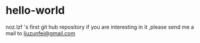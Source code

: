 # hello-world
noz.lzf 's first git hub repository 
if you are interesting in it ,please send me a mail to liuzunfei@gmail.com 
